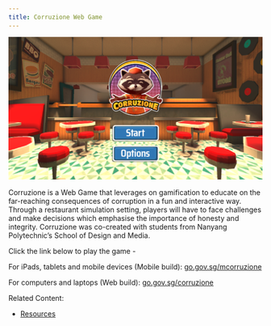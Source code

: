 ```yaml
---
title: Corruzione Web Game
---
```


<img src="/images/Corruzione.PNG" alt="Corruzione Web Game">

Corruzione is a Web Game that leverages on gamification to educate on the far-reaching consequences of corruption in a fun and interactive way. Through a restaurant simulation setting, players will have to face challenges and make decisions which emphasise the importance of honesty and integrity. Corruzione was co-created with students from Nanyang Polytechnic’s School of Design and Media.

Click the link below to play the game -

For iPads, tablets and mobile devices (Mobile build): <a href="https://www.go.gov.sg/mcorruzione"> go.gov.sg/mcorruzione </a>

For computers and laptops (Web build): <a href="https://www.go.gov.sg/corruzione"> go.gov.sg/corruzione </a>
  
Related Content:

* [Resources](/about-corruption/prevention-and-education/resources/)

